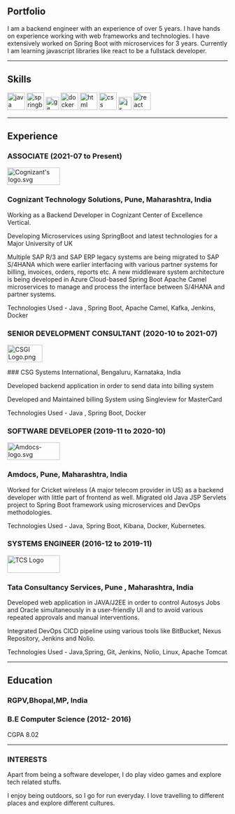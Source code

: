 ## Portfolio

I am a backend engineer with an experience of over 5 years. I have hands on experience working with web frameworks and technologies. I have extensively worked on Spring Boot with microservices for 3 years. Currently I am learning javascript libraries like react to be a fullstack developer.

---

## Skills

<p align='left'>
  <img src="https://img.icons8.com/color/48/000000/java-coffee-cup-logo--v1.png" alt="java" width="40" height="40">
  <img src="https://img.icons8.com/color/48/000000/spring-logo.png" alt="springboot" width="40" height="40">
  <img src="https://img.icons8.com/color/48/000000/git.png" height='30' width='auto' alt="git">
  <img src="https://img.icons8.com/color/48/000000/docker.png" alt="docker" width="auto" height="40"/>
  <img src="https://upload.wikimedia.org/wikipedia/commons/thumb/6/61/HTML5_logo_and_wordmark.svg/2048px-HTML5_logo_and_wordmark.svg.png" alt="html" width="40" height="40">
  <img src='https://upload.wikimedia.org/wikipedia/commons/thumb/d/d5/CSS3_logo_and_wordmark.svg/1200px-CSS3_logo_and_wordmark.svg.png' alt="css" width="40" height="40">
  <img src='https://upload.wikimedia.org/wikipedia/commons/6/6a/JavaScript-logo.png' height='30' width='auto' alt="js">
   <img src="https://upload.wikimedia.org/wikipedia/commons/thumb/a/a7/React-icon.svg/1280px-React-icon.svg.png" alt="react" width="auto" height="40"/>
</p>

---

## Experience

### **ASSOCIATE (2021-07 to Present)**


<p align='left'>
<img src="https://upload.wikimedia.org/wikipedia/commons/thumb/5/5b/Cognizant%27s_logo.svg/1200px-Cognizant%27s_logo.svg.png" alt="Cognizant's logo.svg" width="120" height="40">
</p>

### Cognizant Technology Solutions, Pune, Maharashtra, India

Working as a Backend Developer in Cognizant Center of Excellence Vertical.

Developing Microservices using SpringBoot and latest technologies for a Major University of UK

Multiple SAP R/3 and SAP ERP legacy systems are being migrated to SAP S/4HANA which were earlier interfacing with various partner systems for billing, invoices, orders, reports etc. A new middleware system architecture is being developed in Azure Cloud-based Spring Boot Apache Camel microservices to manage and process the interface between S/4HANA and partner systems.

Technologies Used - Java , Spring Boot, Apache Camel, Kafka, Jenkins, Docker

### **SENIOR DEVELOPMENT CONSULTANT (2020-10 to 2021-07)**

<p align='left'><img src="https://upload.wikimedia.org/wikipedia/commons/0/03/CSGI_Logo.png" alt="CSGI Logo.png"  width="80" height="40">
</p>
### CSG Systems International, Bengaluru, Karnataka, India

Developed backend application in order to send data into billing system

Developed and Maintained billing System using Singleview for MasterCard

Technologies Used - Java , Spring Boot, Docker

### **SOFTWARE DEVELOPER (2019-11 to 2020-10)**
<p align='left'>
    <img src="https://upload.wikimedia.org/wikipedia/commons/thumb/b/bd/Amdocs-2017-brand-mark.svg/1200px-Amdocs-2017-brand-mark.svg.png" alt="Amdocs-logo.svg" width="120" height="40">
</p>

### Amdocs, Pune, Maharashtra, India

Worked for Cricket wireless (A major telecom provider in US) as a backend developer with little part of frontend as well.
Migrated old Java JSP Servlets project to Spring Boot framework using microservices and DevOps methodologies.

Technologies Used - Java, Spring Boot, Kibana, Docker, Kubernetes.

### **SYSTEMS ENGINEER (2016-12 to 2019-11)**

<p align='left'>
<img src="https://upload.wikimedia.org/wikipedia/en/thumb/a/a3/TCS_Official_Logo.svg/1200px-TCS_Official_Logo.svg.png" alt="TCS Logo" width="120" height="40">
</p>

### Tata Consultancy Services, Pune , Maharashtra, India

Developed web application in JAVA/J2EE in order to control Autosys Jobs and Oracle simultaneously in a user-friendly UI and to avoid various repeated approvals and manual interventions.

Integrated DevOps CICD pipeline using various tools like BitBucket, Nexus Repository, Jenkins and Nolio.

Technologies Used - Java,Spring, Git, Jenkins, Nolio, Linux, Apache Tomcat

---

## Education

### **RGPV,Bhopal,MP, India**
### B.E Computer Science (2012- 2016)
CGPA 8.02

---

### INTERESTS
Apart from being a software developer, I do play video games and explore tech related stuffs.

I enjoy being outdoors, so I go for run everyday. I love travelling to different places and explore different cultures.
